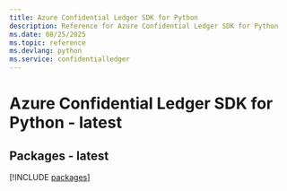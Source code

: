 ```yaml
---
title: Azure Confidential Ledger SDK for Python
description: Reference for Azure Confidential Ledger SDK for Python
ms.date: 08/25/2025
ms.topic: reference
ms.devlang: python
ms.service: confidentialledger
---
```

# Azure Confidential Ledger SDK for Python - latest
## Packages - latest
[!INCLUDE [packages](confidential-ledger-index.md)]